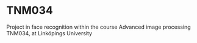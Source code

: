 # TNM034
Project in face recognition within the course Advanced image processing TNM034, at Linköpings University
